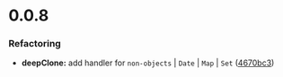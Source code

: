 # 0.0.8

### Refactoring

- **deepClone:** add handler for `non-objects` | `Date` | `Map` | `Set` ([<u>4670bc3</u>](https://github.com/LcLoveStudy/-lichang666/commit/4670bc3c4bcbe7232610411c7062b0fb0b06e1c4))
